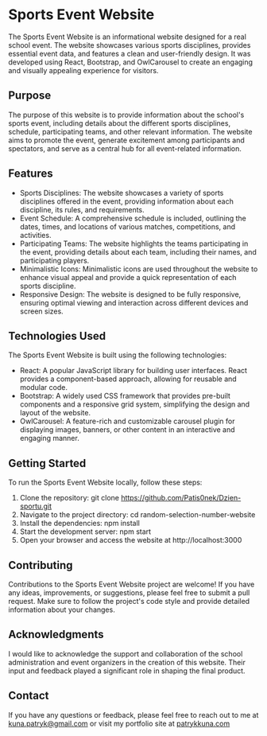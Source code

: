 # Sports Event Website
The Sports Event Website is an informational website designed for a real school event. The website showcases various sports disciplines, provides essential event data, and features a clean and user-friendly design. It was developed using React, Bootstrap, and OwlCarousel to create an engaging and visually appealing experience for visitors.

## Purpose
The purpose of this website is to provide information about the school's sports event, including details about the different sports disciplines, schedule, participating teams, and other relevant information. The website aims to promote the event, generate excitement among participants and spectators, and serve as a central hub for all event-related information.

## Features
- Sports Disciplines: The website showcases a variety of sports disciplines offered in the event, providing information about each discipline, its rules, and requirements.
- Event Schedule: A comprehensive schedule is included, outlining the dates, times, and locations of various matches, competitions, and activities.
- Participating Teams: The website highlights the teams participating in the event, providing details about each team, including their names, and participating players.
- Minimalistic Icons: Minimalistic icons are used throughout the website to enhance visual appeal and provide a quick representation of each sports discipline.
- Responsive Design: The website is designed to be fully responsive, ensuring optimal viewing and interaction across different devices and screen sizes.

## Technologies Used
The Sports Event Website is built using the following technologies:

- React: A popular JavaScript library for building user interfaces. React provides a component-based approach, allowing for reusable and modular code.
- Bootstrap: A widely used CSS framework that provides pre-built components and a responsive grid system, simplifying the design and layout of the website.
- OwlCarousel: A feature-rich and customizable carousel plugin for displaying images, banners, or other content in an interactive and engaging manner.

## Getting Started
To run the Sports Event Website locally, follow these steps:

1. Clone the repository: git clone https://github.com/Patis0nek/Dzien-sportu.git
2. Navigate to the project directory: cd random-selection-number-website
3. Install the dependencies: npm install
4. Start the development server: npm start
5. Open your browser and access the website at http://localhost:3000

## Contributing
Contributions to the Sports Event Website project are welcome! If you have any ideas, improvements, or suggestions, please feel free to submit a pull request. Make sure to follow the project's code style and provide detailed information about your changes.

## Acknowledgments
I would like to acknowledge the support and collaboration of the school administration and event organizers in the creation of this website. Their input and feedback played a significant role in shaping the final product.

## Contact
If you have any questions or feedback, please feel free to reach out to me at kuna.patryk@gmail.com or visit my portfolio site at [patrykkuna.com](https://patrykkuna.com)
